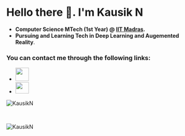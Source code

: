 # Hello there 👋. I'm Kausik N

* __Computer Science MTech (1st Year) @ [IIT Madras](https://www.iitm.ac.in/).__
* __Pursuing and Learning Tech in Deep Learning and Augemented Reality__.


### You can contact me through the following links:
* <a href="mailto:nkausik1999@gmail.com"><img src="https://image.flaticon.com/icons/svg/725/725643.svg" height="35" width="35" /></a>
* <a href="https://www.linkedin.com/in/kausik-n-7a9800170/"><img src="https://cdn.jsdelivr.net/npm/simple-icons@3.0.1/icons/linkedin.svg" height="30" width="35" /></a>


<p>
<img src="https://github-readme-stats.vercel.app/api?username=kausikn&show_icons=true" alt="KausikN" />
</p>
<br>

<p>
<img src="https://komarev.com/ghpvc/?username=kausikn" alt="KausikN" />
</p>
<br>
